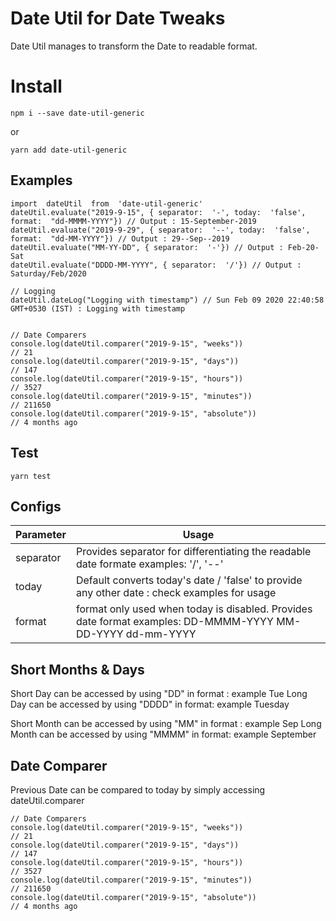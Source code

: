 # Date Util for Date Tweaks

Date Util manages to transform the Date to readable format.


# Install

    npm i --save date-util-generic
or 

    yarn add date-util-generic

## Examples

    import  dateUtil  from  'date-util-generic'
    dateUtil.evaluate("2019-9-15", { separator:  '-', today:  'false', format:  "dd-MMMM-YYYY"}) // Output : 15-September-2019
    dateUtil.evaluate("2019-9-29", { separator:  '--', today:  'false', format:  "dd-MM-YYYY"}) // Output : 29--Sep--2019
    dateUtil.evaluate("MM-YY-DD", { separator:  '-'}) // Output : Feb-20-Sat
    dateUtil.evaluate("DDDD-MM-YYYY", { separator:  '/'}) // Output : Saturday/Feb/2020

    // Logging
    dateUtil.dateLog("Logging with timestamp") // Sun Feb 09 2020 22:40:58 GMT+0530 (IST) : Logging with timestamp


    // Date Comparers
    console.log(dateUtil.comparer("2019-9-15", "weeks")) 
    // 21
    console.log(dateUtil.comparer("2019-9-15", "days")) 
    // 147
    console.log(dateUtil.comparer("2019-9-15", "hours"))
    // 3527
    console.log(dateUtil.comparer("2019-9-15", "minutes"))
    // 211650
    console.log(dateUtil.comparer("2019-9-15", "absolute"))
    // 4 months ago
    

## Test

    yarn test

## Configs
| Parameter | Usage |
|--|--|
| separator | Provides separator for differentiating the readable date formate examples: '/', '--' |
| today | Default converts today's date / 'false' to provide any other date : check examples for usage|
| format | format only used when today is disabled. Provides date format examples: DD-MMMM-YYYY  MM-DD-YYYY dd-mm-YYYY |


## Short Months & Days

Short Day can be accessed by using "DD" in format  : example Tue
Long Day can be accessed by using "DDDD" in format: example Tuesday

Short Month can be accessed by using "MM" in format  : example Sep
Long Month can be accessed by using "MMMM" in format: example September

## Date Comparer

Previous Date can be compared to today by simply accessing dateUtil.comparer

    // Date Comparers
    console.log(dateUtil.comparer("2019-9-15", "weeks")) 
    // 21
    console.log(dateUtil.comparer("2019-9-15", "days")) 
    // 147
    console.log(dateUtil.comparer("2019-9-15", "hours"))
    // 3527
    console.log(dateUtil.comparer("2019-9-15", "minutes"))
    // 211650
    console.log(dateUtil.comparer("2019-9-15", "absolute"))
    // 4 months ago